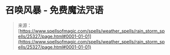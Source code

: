 <!--yml

category: 未分类

date: 2024-06-12 19:12:10

-->

# 召唤风暴 - 免费魔法咒语

> 来源：[https://www.spellsofmagic.com/spells/weather_spells/rain_storm_spells/25327/page.html#0001-01-01](https://www.spellsofmagic.com/spells/weather_spells/rain_storm_spells/25327/page.html#0001-01-01)
